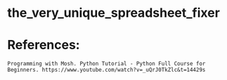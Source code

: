 # the_very_unique_spreadsheet_fixer

# References:
    Programming with Mosh. Python Tutorial - Python Full Course for Beginners. https://www.youtube.com/watch?v=_uQrJ0TkZlc&t=14429s